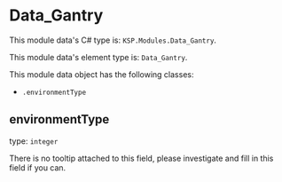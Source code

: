 # Data_Gantry

This module data's C# type is: `KSP.Modules.Data_Gantry`.

This module data's element type is: `Data_Gantry`.

This module data object has the following classes:

- `.environmentType`

## environmentType

type: `integer`

There is no tooltip attached to this field, please investigate and fill in this field if you can.

